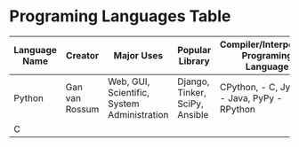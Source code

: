 # Programing Languages Table

| Language Name | Creator | Major Uses | Popular Library | Compiler/Interpereter Programing Language | Jobs and Salaries |
| ------------- | ------- | ---------- | --------------- | ----------------------------------------- | ----------------- |
| Python | Gan van Rossum | Web, GUI, Scientific, System Administration | Django, Tinker, SciPy, Ansible | CPython,  - C, Jython - Java, PyPy - RPython | | | |
| C | | | | | |
